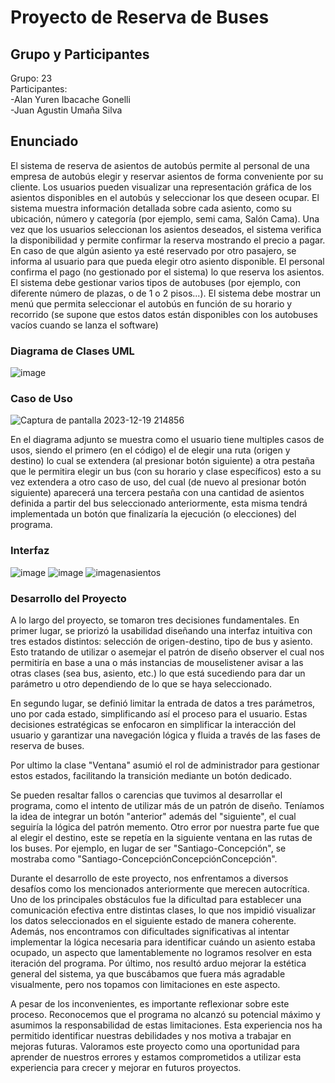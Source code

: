 # Proyecto de Reserva de Buses

## Grupo y Participantes
  Grupo: 23  
    Participantes:  
        -Alan Yuren Ibacache Gonelli  
        -Juan Agustin Umaña Silva

## Enunciado

  El sistema de reserva de asientos de autobús permite al personal de una empresa de autobús elegir y reservar asientos de forma conveniente por su cliente. Los usuarios pueden  visualizar una representación gráfica de los asientos disponibles en el  autobús y seleccionar los que deseen ocupar. El sistema muestra información detallada sobre cada asiento, como su ubicación, número y  categoría (por ejemplo, semi cama, Salón Cama).
    Una vez que los usuarios seleccionan los asientos deseados, el sistema verifica la disponibilidad y permite confirmar la reserva mostrando el precio a pagar. En caso de que algún asiento ya esté reservado por otro pasajero, se informa al usuario para que pueda elegir otro asiento disponible. El personal confirma el pago (no gestionado por el sistema) lo que reserva los asientos.
    El sistema debe gestionar varios tipos de autobuses (por ejemplo, con diferente número de plazas, o de 1 o 2 pisos...).
    El sistema debe mostrar un menú que permita seleccionar el autobús en función de su horario y recorrido (se supone que estos datos están disponibles con los autobuses vacíos cuando se lanza el software)

### Diagrama de Clases UML 
![image](https://github.com/alanyur/ProyectoSemestral-P2/assets/60883242/6af45845-34be-439f-b9e0-c9de6ad0cbef)

### Caso de Uso
![Captura de pantalla 2023-12-19 214856](https://github.com/alanyur/ProyectoSemestral-P2/assets/137654122/284a5bee-4d99-41ab-a09b-04aabbc930f3)

En el diagrama adjunto se muestra como el usuario tiene multiples casos de usos, siendo el primero (en el código) el de elegir una ruta (origen y destino) lo cual se extendera (al presionar botón siguiente) a otra pestaña que le permitira elegir un bus (con su horario y clase específicos) esto a su vez extendera a otro caso de uso, del cual (de nuevo al presionar botón siguiente) aparecerá una tercera pestaña con una cantidad de asientos definida a partir del bus seleccionado anteriormente, esta misma tendrá implementada un botón que finalizaría la ejecución (o elecciones) del programa.



### Interfaz

![image](https://github.com/alanyur/ProyectoSemestral-P2/assets/60883242/d2ace5f7-5084-4e6e-b225-89a4d1e067b1)
![image](https://github.com/alanyur/ProyectoSemestral-P2/assets/60883242/ca928965-c0a2-4df8-b85d-0045b938c337)
![imagenasientos](https://github.com/alanyur/ProyectoSemestral-P2/assets/137654122/611b354d-2d52-4aa3-bc39-4621b371b7c2)


### Desarrollo del Proyecto  
A lo largo del proyecto, se tomaron tres decisiones fundamentales. En primer lugar, se priorizó la usabilidad diseñando una interfaz intuitiva con tres estados distintos: selección de origen-destino, tipo de bus y asiento. Esto tratando de utilizar o asemejar el patrón de diseño observer el cual nos permitiría en base a una o más instancias de mouselistener avisar a las otras clases (sea bus, asiento, etc.) lo que está sucediendo para dar un parámetro u otro dependiendo de lo que se haya seleccionado.  

En segundo lugar, se definió limitar la entrada de datos a tres parámetros, uno por cada estado, simplificando así el proceso para el usuario. Estas decisiones estratégicas se enfocaron en simplificar la interacción del usuario y garantizar una navegación lógica y fluida a través de las fases de reserva de buses.  

Por ultimo la clase "Ventana" asumió el rol de administrador para gestionar estos estados, facilitando la transición mediante un botón dedicado.  

Se pueden resaltar fallos o carencias que tuvimos al desarrollar el programa, como el intento de utilizar más de un patrón de diseño. Teníamos la idea de integrar un botón "anterior" además del "siguiente", el cual seguiría la lógica del patrón memento. Otro error por nuestra parte fue que al elegir el destino, este se repetía en la siguiente ventana en las rutas de los buses. Por ejemplo, en lugar de ser "Santiago-Concepción", se mostraba como "Santiago-ConcepciónConcepciónConcepción". 

Durante el desarrollo de este proyecto, nos enfrentamos a diversos desafíos como los mencionados anteriormente que merecen autocrítica. Uno de los principales obstáculos fue la dificultad para establecer una comunicación efectiva entre distintas clases, lo que nos impidió visualizar los datos seleccionados en el siguiente estado de manera coherente. Además, nos encontramos con dificultades significativas al intentar implementar la lógica necesaria para identificar cuándo un asiento estaba ocupado, un aspecto que lamentablemente no logramos resolver en esta iteración del programa. Por último, nos resultó arduo mejorar la estética general del sistema, ya que buscábamos que fuera más agradable visualmente, pero nos topamos con limitaciones en este aspecto.

A pesar de los inconvenientes, es importante reflexionar sobre este proceso. Reconocemos que el programa no alcanzó su potencial máximo y asumimos la responsabilidad de estas limitaciones. Esta experiencia nos ha permitido identificar nuestras debilidades y nos motiva a trabajar en mejoras futuras. Valoramos este proyecto como una oportunidad para aprender de nuestros errores y estamos comprometidos a utilizar esta experiencia para crecer y mejorar en futuros proyectos.
